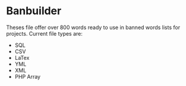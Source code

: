 Banbuilder
==========

Theses file offer over 800 words ready to use in banned words lists for projects. Current file types are:

- SQL
- CSV
- LaTex
- YML
- XML
- PHP Array